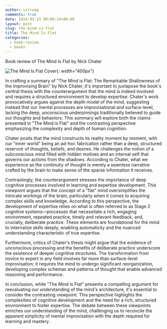 ```yaml
---
author: vitraag
comments: true
date: 2024-03-23 00:09:14+00:00
layout: post
slug: the-mind-is-flat 
title: The Mind Is Flat
categories:
  - book-review
  - books
---
```

Book review of The Mind Is Flat by Nick Chater

![The Mind Is Flat Cover]({{site.url}}{{site.baseurl}}/assets/images/books/the-mind-is-flat.jpg){: width="400px"}

In crafting a summary of "The Mind is Flat: The Remarkable Shallowness of the Improvising Brain" by Nick Chater, it's important to juxtapose the book's central thesis with the counterargument that the mind is indeed involved and requires a structured environment to develop expertise. Chater's work provocatively argues against the depth model of the mind, suggesting instead that our mental processes are improvisational and surface-level, lacking the deep, unconscious underpinnings traditionally believed to guide our thoughts and behaviors. This summary will explore both the claims presented in "The Mind is Flat" and the contrasting perspective emphasizing the complexity and depth of human cognition.

Chater posits that the mind constructs its reality moment by moment, with our "inner world" being an ad-hoc fabrication rather than a deep, structured reservoir of thoughts, beliefs, and desires. He challenges the notion of a subconscious mind filled with hidden motives and an internal self that governs our actions from the shadows. According to Chater, what we experience as the continuity of thought is merely a seamless narrative crafted by the brain to make sense of the sparse information it receives.

Contrastingly, the counterargument stresses the importance of deep cognitive processes involved in learning and expertise development. This viewpoint argues that the concept of a "flat" mind oversimplifies the intricate workings of the brain, particularly when it comes to acquiring complex skills and knowledge. According to this perspective, the development of expertise relies on what is often referred to as Stage 2 cognitive systems—processes that necessitate a rich, engaging environment, repeated practice, timely and relevant feedback, and, crucially, deliberate practice. These elements are foundational for the mind to internalize skills deeply, enabling automaticity and the nuanced understanding characteristic of true expertise.

Furthermore, critics of Chater's thesis might argue that the evidence of unconscious processing and the benefits of deliberate practice underscore the existence of deeper cognitive structures. The transformation from novice to expert in any field involves far more than surface-level improvisation; it requires the mind to undergo significant reorganization, developing complex schemas and patterns of thought that enable advanced reasoning and performance.

In conclusion, while "The Mind is Flat" presents a compelling argument for reevaluating our understanding of the mind's architecture, it's essential to consider the contrasting viewpoint. This perspective highlights the complexities of cognitive development and the need for a rich, structured environment to foster expertise. The debate between these viewpoints enriches our understanding of the mind, challenging us to reconcile the apparent simplicity of mental improvisation with the depth required for learning and mastery.
